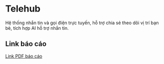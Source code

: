 # Telehub
Hệ thống nhắn tin và gọi điện trực tuyến, hỗ trợ chia sẻ theo dõi vị trí bạn bè, tích hợp AI hỗ trợ nhắn tin.
## Link báo cáo
[Link PDF báo cáo](https://drive.google.com/file/d/1LPXQ2gw6ulTBv3ZnMfE0rfjrboyIyfk5/view?usp=sharing)

